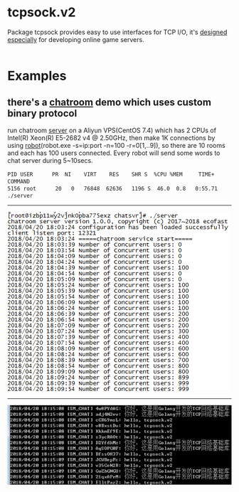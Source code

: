 # tcpsock.v2
Package tcpsock provides easy to use interfaces for TCP I/O, it's [designed especially](https://www.cnblogs.com/ecofast/p/9084160.html) for developing online game servers.</br></br>

# Examples</br>
## there's a [chatroom](https://github.com/ecofast/tcpsock.v2/tree/master/samples/chatroom) demo which uses custom binary protocol</br>
run chatroom [server](https://github.com/ecofast/tcpsock.v2/tree/master/samples/chatroom/server) on a Aliyun VPS(CentOS 7.4) which has 2 CPUs of Intel(R) Xeon(R) E5-2682 v4 @ 2.50GHz, then make 1K connections by using [robot](https://github.com/ecofast/tcpsock.v2/tree/master/samples/chatroom/robot)(robot.exe -s=ip:port -n=100 -r=0[1,..9]), so there are 10 rooms and each has 100 users connected. Every robot will send some words to chat server during 5~10secs.</br>
```shell
PID USER      PR  NI    VIRT    RES    SHR S  %CPU %MEM     TIME+ COMMAND
5156 root      20   0   76848  62636   1196 S  46.0  0.8   0:55.71 ./server
```
*****
![image](https://github.com/ecofast/tcpsock.v2/blob/master/samples/chatroom/server/server.png)</br>
*****
![image](https://github.com/ecofast/tcpsock.v2/blob/master/samples/chatroom/server/client.png)</br>
